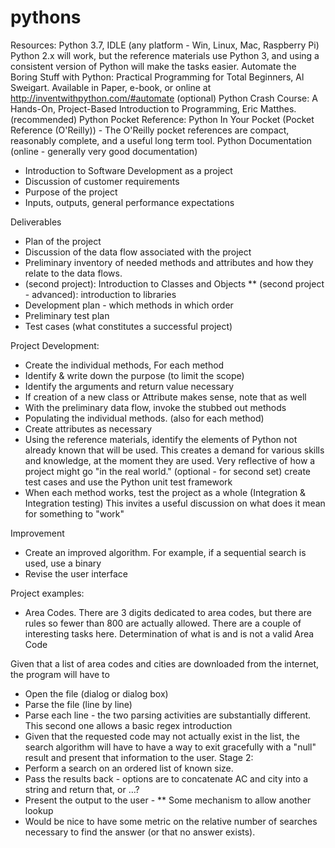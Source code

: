 # pythons
Resources:
Python 3.7, IDLE (any platform - Win, Linux, Mac, Raspberry Pi)  Python 2.x will work, but the reference materials use Python 3, and using a consistent version of Python will make the tasks easier.
Automate the Boring Stuff with Python: Practical Programming for Total Beginners, Al Sweigart.  Available in Paper, e-book, or online at http://inventwithpython.com/#automate
(optional) Python Crash Course: A Hands-On, Project-Based Introduction to Programming, Eric Matthes. 
(recommended) Python Pocket Reference: Python In Your Pocket (Pocket Reference (O'Reilly)) - The O'Reilly pocket references are compact, reasonably complete, and a useful long term tool.
Python Documentation (online - generally very good documentation)
 
 
* Introduction to Software Development as a project
* Discussion of customer requirements
* Purpose of the project
* Inputs, outputs, general performance expectations

Deliverables
* Plan of the project
* Discussion of the data flow associated with the project
* Preliminary inventory of needed methods and attributes and how they relate to the data flows.
* (second project): Introduction to Classes and Objects
**  (second project - advanced): introduction to libraries
* Development plan - which methods in which order
* Preliminary test plan
* Test cases (what constitutes a successful project)

Project Development:
* Create the individual methods, For each method
* Identify & write down the purpose (to limit the scope)
* Identify the arguments and return value necessary
* If creation of a new class or Attribute makes sense, note that as well
* With the preliminary data flow, invoke the stubbed out methods
* Populating the individual methods. (also for each method)
* Create attributes as necessary
* Using the reference materials, identify the elements of Python not already known that will be used.  This creates a demand for various skills and knowledge, at the moment they are used.  Very reflective of how a project might go "in the real world."
(optional - for second set) create test cases and use the Python unit test framework
* When each method works, test the project as a whole (Integration & Integration testing)  This invites a useful discussion on what does it mean for something to "work"

Improvement
* Create an improved algorithm.  For example, if a sequential search is used, use a binary
* Revise the user interface
 
Project examples:
* Area Codes.  There are 3 digits dedicated to area codes, but there are rules so fewer than 800 are actually allowed.  There are a couple of interesting tasks here. 
Determination of what is and is not a valid Area Code

Given that a list of area codes and cities are downloaded from the internet, the program will have to
* Open the file (dialog or dialog box)
* Parse the file (line by line)
* Parse each line - the two parsing activities are substantially different.  This second one allows a basic regex introduction
* Given that the requested code may not actually exist in the list, the search algorithm will have to have a way to exit gracefully with a "null" result and present that information to the user.
Stage 2:
* Perform a search on an ordered list of known size. 
* Pass the results back - options are to concatenate AC and city into a string and return that, or …?
* Present the output to the user -
** Some mechanism to allow another lookup
* Would be nice to have some metric on the relative number of searches necessary to find the answer (or that no answer exists).


